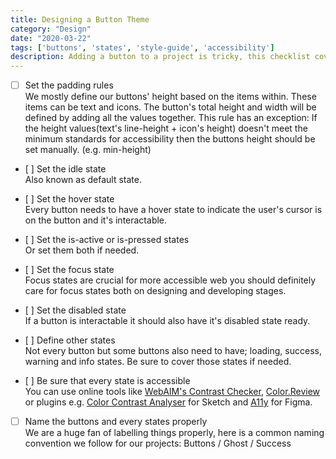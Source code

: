 ```yaml
---
title: Designing a Button Theme
category: "Design"
date: "2020-03-22"
tags: ['buttons', 'states', 'style-guide', 'accessibility']
description: Adding a button to a project is tricky, this checklist covers essential states of any button should have.
---
```


- [ ] Set the padding rules  
We mostly define our buttons' height based on the items within. These items can be text and icons. The button's total height and width will be defined by adding all the values together. This rule has an exception: If the height values(text's line-height + icon's height) doesn't meet the minimum standards for accessibility then the buttons height should be set manually. (e.g. min-height)

- [ ] Set the idle state  
Also known as default state.

- [ ] Set the hover state  
Every button needs to have a hover state to indicate the user's cursor is on the button and it's interactable.

- [ ] Set the is-active or is-pressed states  
Or set them both if needed.

- [ ] Set the focus state  
Focus states are crucial for more accessible web you should definitely care for focus states both on designing and developing stages.

- [ ] Set the disabled state  
If a button is interactable it should also have it's disabled state ready.

- [ ] Define other states  
Not every button but some buttons also need to have; loading, success, warning and info states. Be sure to cover those states if needed. 

- [ ] Be sure that every state is accessible  
You can use online tools like [WebAIM's Contrast Checker](https://webaim.org/resources/contrastchecker/), [Color.Review](https://color.review/) or plugins e.g. [Color Contrast Analyser](https://github.com/getflourish/Sketch-Color-Contrast-Analyser) for Sketch and [A11y](https://www.figma.com/community/plugin/733159460536249875/A11y---Color-Contrast-Checker) for Figma.

- [ ] Name the buttons and every states properly  
We are a huge fan of labelling things properly, here is a common naming convention we follow for our projects: Buttons / Ghost / Success
